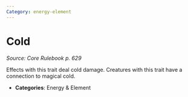 ```yaml
---
Category: energy-element
---
```

# Cold  
*Source: Core Rulebook p. 629*  

Effects with this trait deal cold damage. Creatures with this trait have a connection to magical cold.

- **Categories**: Energy & Element